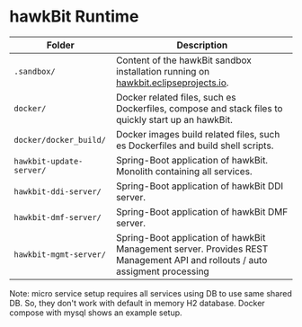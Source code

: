 hawkBit Runtime
===

| Folder                   | Description                                                                                                                  |
|--------------------------|------------------------------------------------------------------------------------------------------------------------------|
| `.sandbox/`              | Content of the hawkBit sandbox installation running on [hawkbit.eclipseprojects.io](https://hawkbit.eclipseprojects.io/UI/). |
| `docker/`                | Docker related files, such es Dockerfiles, compose and stack files to quickly start up an hawkBit.                           |
| `docker/docker_build/`   | Docker images build related files, such es Dockerfiles and build shell scripts.                                              |
| `hawkbit-update-server/` | Spring-Boot application of hawkBit. Monolith containing all services.                                                        |
| `hawkbit-ddi-server/`    | Spring-Boot application of hawkBit DDI server.                                                                               |
| `hawkbit-dmf-server/`    | Spring-Boot application of hawkBit DMF server.                                                                               |
| `hawkbit-mgmt-server/`   | Spring-Boot application of hawkBit Management server. Provides REST Management API and rollouts / auto assigment processing  |

Note: micro service setup requires all services using DB to use same shared DB. So, they don't work with default in
memory H2 database. Docker compose with mysql shows an example setup.
